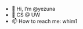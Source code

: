 - 👋 Hi, I’m @yezuna
- 🤖 CS @ UW
- 📫 How to reach me: whim1

<!---
yezuna/yezuna is a ✨ special ✨ repository because its `README.md` (this file) appears on your GitHub profile.
You can click the Preview link to take a look at your changes.
--->
